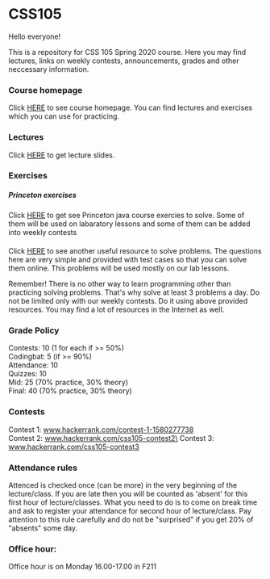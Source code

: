 # CSS105
Hello everyone!

This is a repository for CSS 105 Spring 2020 course. Here you may find lectures, links on weekly contests, announcements, grades and other neccessary information.

### Course homepage
Click [HERE](https://introcs.cs.princeton.edu/java/home/) to see course homepage. You can find lectures and exercises which you can use for practicing. 

### Lectures
Click [HERE](https://introcs.cs.princeton.edu/java/lectures/) to get lecture slides. 

### Exercises
##### Princeton exercises
Click [HERE](https://introcs.cs.princeton.edu/java/10elements/) to get see Princeton java course exercies to solve. Some of them will be used on labaratory lessons and some of them can be added into weekly contests 

#### 
Click [HERE](https://codingbat.com/java) to see another useful resource to solve problems. The questions here are very simple and provided with test cases so that you can solve them online. This problems will be used mostly on our lab lessons.

Remember! There is no other way to learn programming other than practicing solving problems. That's why solve at least 3 problems a day. Do not be limited only with our weekly contests. Do it using above provided resources. You may find a lot of resources in the Internet as well.

### Grade Policy
Contests: 10 (1 for each if >= 50%)\
Codingbat: 5 (if >= 90%)\
Attendance: 10\
Quizzes: 10\
Mid: 25 (70% practice, 30% theory)\
Final: 40 (70% practice, 30% theory)


### Contests
Contest 1: www.hackerrank.com/contest-1-1580277738 \
Contest 2: www.hackerrank.com/css105-contest2\
Contest 3: www.hackerrank.com/css105-contest3

### Attendance rules
Attenced is checked once (can be more) in the very beginning of the lecture/class. If you are late then you will be counted as 'absent' for this first hour of lecture/classes. What you need to do is to come on break time and ask to register your attendance for second hour of lecture/class. Pay attention to this rule carefully and do not be "surprised" if you get 20% of "absents" some day.

### Office hour:
Office hour is on Monday 16.00-17.00 in F211

